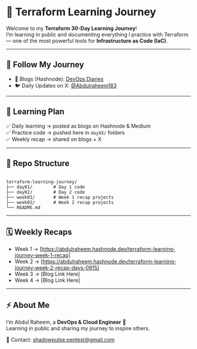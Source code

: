 
# 🚀 Terraform Learning Journey

Welcome to my **Terraform 30-Day Learning Journey**!  
I’m learning in public and documenting everything I practice with Terraform — one of the most powerful tools for **Infrastructure as Code (IaC)**.  

---

## 🔗 Follow My Journey
- 📝 Blogs (Hashnode): [DevOps Diaries](https://abdulraheem.hashnode.dev)    
- 🐦 Daily Updates on X: [@Abdulraheem183](https://x.com/Abdulraheem183)  

---

## 📅 Learning Plan
✅ Daily learning → posted as blogs on Hashnode & Medium  
✅ Practice code → pushed here in `dayXX/` folders  
✅ Weekly recap → shared on blogs + X  

---

## 📂 Repo Structure
```

terraform-learning-journey/
├── day01/        # Day 1 code
├── day02/        # Day 2 code
├── week01/       # Week 1 recap projects
├── week02/       # Week 2 recap projects
└── README.md

```

---

## 🗓 Weekly Recaps
- Week 1 → [https://abdulraheem.hashnode.dev/terraform-learning-journey-week-1-recap]  
- Week 2 → [https://abdulraheem.hashnode.dev/terraform-learning-journey-week-2-recap-days-0915]  
- Week 3 → [Blog Link Here]  
- Week 4 → [Blog Link Here]  

---

## ⚡ About Me
I’m Abdul Raheem, a **DevOps & Cloud Engineer** 🚀  
Learning in public and sharing my journey to inspire others.  

📩 Contact: shadowpulse.pentest@gmail.com


